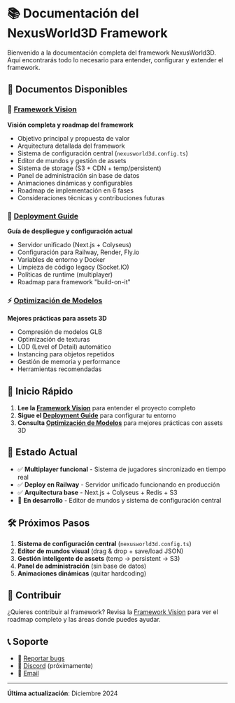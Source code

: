# 📚 Documentación del NexusWorld3D Framework

Bienvenido a la documentación completa del framework NexusWorld3D. Aquí encontrarás todo lo necesario para entender, configurar y extender el framework.

## 📖 Documentos Disponibles

### 🎯 [Framework Vision](./FRAMEWORK_VISION.md)
**Visión completa y roadmap del framework**
- Objetivo principal y propuesta de valor
- Arquitectura detallada del framework
- Sistema de configuración central (`nexusworld3d.config.ts`)
- Editor de mundos y gestión de assets
- Sistema de storage (S3 + CDN + temp/persistent)
- Panel de administración sin base de datos
- Animaciones dinámicas y configurables
- Roadmap de implementación en 6 fases
- Consideraciones técnicas y contribuciones futuras

### 🚀 [Deployment Guide](./DEPLOYMENT_AND_FRAMEWORK.md)
**Guía de despliegue y configuración actual**
- Servidor unificado (Next.js + Colyseus)
- Configuración para Railway, Render, Fly.io
- Variables de entorno y Docker
- Limpieza de código legacy (Socket.IO)
- Políticas de runtime (multiplayer)
- Roadmap para framework "build-on-it"

### ⚡ [Optimización de Modelos](./OPTIMIZACION_MODELOS.md)
**Mejores prácticas para assets 3D**
- Compresión de modelos GLB
- Optimización de texturas
- LOD (Level of Detail) automático
- Instancing para objetos repetidos
- Gestión de memoria y performance
- Herramientas recomendadas

## 🚀 Inicio Rápido

1. **Lee la [Framework Vision](./FRAMEWORK_VISION.md)** para entender el proyecto completo
2. **Sigue el [Deployment Guide](./DEPLOYMENT_AND_FRAMEWORK.md)** para configurar tu entorno
3. **Consulta [Optimización de Modelos](./OPTIMIZACION_MODELOS.md)** para mejores prácticas con assets 3D

## 🎯 Estado Actual

- ✅ **Multiplayer funcional** - Sistema de jugadores sincronizado en tiempo real
- ✅ **Deploy en Railway** - Servidor unificado funcionando en producción
- ✅ **Arquitectura base** - Next.js + Colyseus + Redis + S3
- 🚧 **En desarrollo** - Editor de mundos y sistema de configuración central

## 🛠️ Próximos Pasos

1. **Sistema de configuración central** (`nexusworld3d.config.ts`)
2. **Editor de mundos visual** (drag & drop + save/load JSON)
3. **Gestión inteligente de assets** (temp → persistent → S3)
4. **Panel de administración** (sin base de datos)
5. **Animaciones dinámicas** (quitar hardcoding)

## 🤝 Contribuir

¿Quieres contribuir al framework? Revisa la [Framework Vision](./FRAMEWORK_VISION.md) para ver el roadmap completo y las áreas donde puedes ayudar.

## 📞 Soporte

- 🐛 [Reportar bugs](https://github.com/tu-usuario/nexusworld3d-framework/issues)
- 💬 [Discord](https://discord.gg/tu-servidor) (próximamente)
- 📧 [Email](mailto:support@nexusworld3d.dev)

---

**Última actualización**: Diciembre 2024
